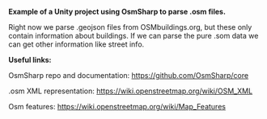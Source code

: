 **Example of a Unity project using OsmSharp to parse .osm files.**

Right now we parse .geojson files from OSMbuildings.org, but these only contain information about buildings. If we can parse 
the pure .som data we can get other information like street info.

**Useful links:**

OsmSharp repo and documentation: https://github.com/OsmSharp/core

.osm XML representation: https://wiki.openstreetmap.org/wiki/OSM_XML

Osm features: https://wiki.openstreetmap.org/wiki/Map_Features
